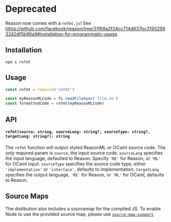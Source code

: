 # Deprecated

Reason now comes with a `refmt.js`! See https://github.com/facebook/reason/tree/31f68a2f24cc714d637bc31902993242df5b96a9#installation-for-programmatic-usage

## Installation

```
npm i refmt
```

## Usage

```js
const refmt = require('refmt')

const myReasonMLCode = fs.readFileSync('file.re')
const formattedCode = refmt(myReasonMLCode)
```

## API

#### `refmt(source: string, sourceLang: string?, sourceType: string?, targetLang: string?): string`

The `refmt` function will output styled ReasonML or OCaml source code. The only required param is
`source`, the input source code. `sourceLang` specifies the input language, defaulted to Reason.
Specify `'RE'` for Reason, or `'ML'` for OCaml input. `sourceType` specifies the source code type,
either `'implementation'` or `'interface'`, defaults to implementation. `targetLang` specifies the
output language, `'RE'` for Reason, or `'ML'` for OCaml, defaults to Reason.

## Source Maps

The distibution also includes a sourcemap for the compiled JS. To enable Node to use the provided source
map, please use [`source-map-support`](https://github.com/evanw/node-source-map-support).
